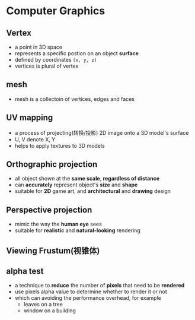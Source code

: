 # Computer Graphics

## Vertex

- a point in 3D space
- represents a specific postion on an object **surface**
- defined by coordinates `(x, y, z)`
- vertices is plural of vertex

## mesh

- mesh is a collectoin of vertices, edges and faces

## UV mapping

- a process of projecting(转换/投影) 2D image onto a 3D model's surface
- U, V denote X, Y
- helps to apply textures to 3D models

## Orthographic projection

- all object shown at the **same scale**, **regardless of distance**
- can **accurately** represent object's **size** and **shape**
- suitable for **2D** game art, and **architectural** and **drawing** design

## Perspective projection

- mimic the way the **human eye** sees
- suitable for **realistic** and **natural-looking** rendering

## Viewing Frustum(视锥体)

## alpha test

- a technique to **reduce** the number of **pixels** that need to be **rendered**
- use pixels alpha value to determine whether to render it or not
- which can avoiding the performance overhead, for example
  - leaves on a tree
  - window on a building

